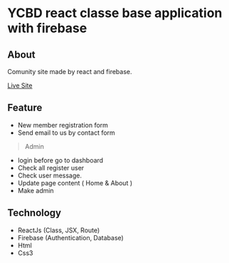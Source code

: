 # YCBD react classe base application with firebase
## About 
Comunity site made by react and firebase.

[Live Site](localhost:3000/)

## Feature 
* New member registration form
* Send email to us by contact form
> Admin  
* login before go to dashboard  
* Check all register user 
* Check user message. 
* Update page content ( Home & About ) 
* Make admin

## Technology
* ReactJs (Class, JSX, Route)
* Firebase (Authentication, Database)
* Html
* Css3